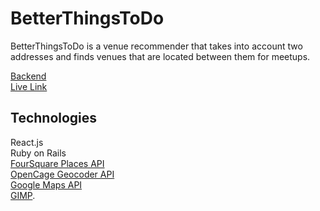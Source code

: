 # BetterThingsToDo

BetterThingsToDo is a venue recommender that takes into account two addresses and finds venues that are located between them for meetups.

[Backend](https://github.com/zhaoj1/BetterThingsToDoBackend)    
[Live Link](https://better-things-to-do.surge.sh/)

## Technologies

React.js    
Ruby on Rails    
[FourSquare Places API](https://developer.foursquare.com/places)    
[OpenCage Geocoder API](https://opencagedata.com/)    
[Google Maps API](https://developers.google.com/maps/documentation)    
[GIMP](https://www.gimp.org/).   
